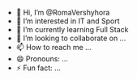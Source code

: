- 👋 Hi, I’m @RomaVershyhora
- 👀 I’m interested in IT and Sport
- 🌱 I’m currently learning Full Stack
- 💞️ I’m looking to collaborate on ...
- 📫 How to reach me ...
- 😄 Pronouns: ...
- ⚡ Fun fact: ...

<!---
RomaVershyhora/RomaVershyhora is a ✨ special ✨ repository because its `README.md` (this file) appears on your GitHub profile.
You can click the Preview link to take a look at your changes.
--->
